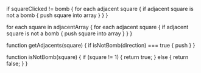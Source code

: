 if squareClicked != bomb {
  for each adjacent square {
    if adjacent square is not a bomb {
      push square into array
    }
  }
}

for each square in adjacentArray {
  for each adjacent square {
    if adjacent square is not a bomb {
      push square into array
    }
  }
}

function getAdjacents(square) {
  if isNotBomb(direction) === true {
    push
  }
}

function isNotBomb(square) {
 if (square != 1) {
   return true;
 } else {
   return false;
 }
}
